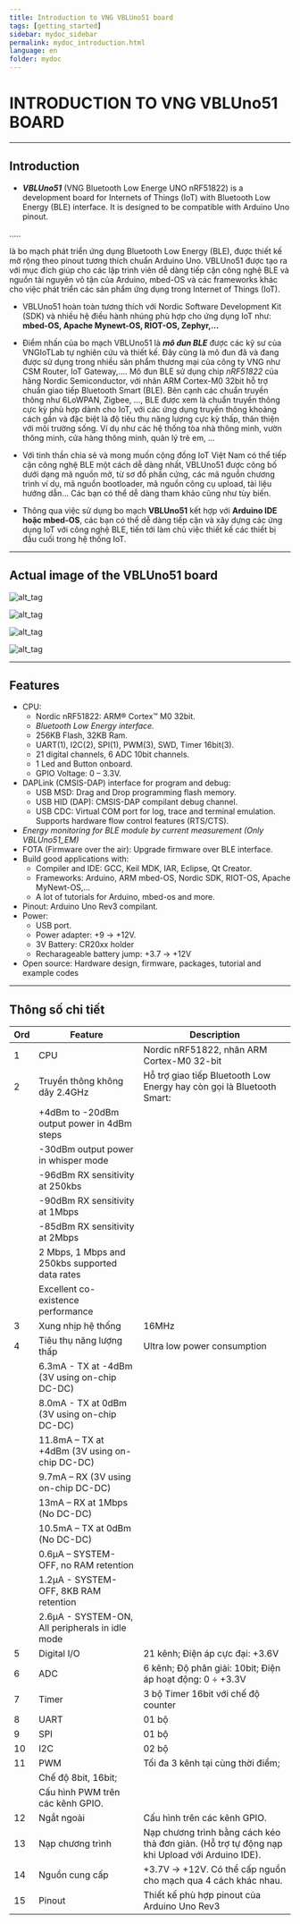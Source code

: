 ```yaml
---
title: Introduction to VNG VBLUno51 board
tags: [getting_started]
sidebar: mydoc_sidebar
permalink: mydoc_introduction.html
language: en
folder: mydoc
---
```


# INTRODUCTION TO VNG VBLUno51 BOARD

***
## Introduction 

* ***VBLUno51*** (VNG Bluetooth Low Energe UNO nRF51822) is a development board for Internets of Things (IoT) with Bluetooth Low Energy (BLE) interface. It is designed to be compatible with Arduino Uno pinout.

.....

là bo mạch phát triển ứng dụng Bluetooth Low Energy (BLE), được thiết kế mở rộng theo pinout tương thích chuẩn Arduino Uno. VBLUno51 được tạo ra với mục đích giúp cho các lập trình viên dễ dàng tiếp cận công nghệ BLE và nguồn tài nguyên vô tận của Arduino, mbed-OS và các frameworks khác cho việc phát triển các sản phẩm ứng dụng trong Internet of Things (IoT). 

* VBLUno51 hoàn toàn tương thích với Nordic Software Development Kit (SDK) và nhiều hệ điều hành nhúng phù hợp cho ứng dụng IoT như: **mbed-OS, Apache Mynewt-OS, RIOT-OS, Zephyr,...**

* Điểm nhấn của bo mạch VBLUno51 là ***mô đun BLE*** được các kỹ sư của VNGIoTLab tự nghiên cứu và thiết kế. Đây cũng là mô đun đã và đang được sử dụng trong nhiều sản phẩm thương mại của công ty VNG như CSM Router, IoT Gateway,…. Mô đun BLE sử dụng chip *nRF51822* của hãng Nordic Semiconductor, với nhân ARM Cortex-M0 32bit hỗ trợ chuẩn giao tiếp Bluetooth Smart (BLE). Bên cạnh các chuẩn truyền thông như 6LoWPAN, Zigbee, …, BLE được xem là chuẩn truyền thông cực kỳ phù hợp dành cho IoT, với các ứng dụng truyền thông khoảng cách gần và đặc biệt là độ tiêu thụ năng lượng cực kỳ thấp, thân thiện với môi trường sống. Ví dụ như các hệ thống tòa nhà thông minh, vườn thông minh, cửa hàng thông minh, quản lý trẻ em, …

* Với tinh thần chia sẻ và mong muốn cộng đồng IoT Việt Nam có thể tiếp cận công nghệ BLE một cách dễ dàng nhất, VBLUno51 được công bố dưới dạng mã nguồn mở,  từ sơ đồ phần cứng, các mã nguồn chương trình ví dụ, mã nguồn bootloader, mã nguồn công cụ upload, tài liệu hướng dẫn… Các bạn có thể dễ dàng tham khảo cũng như tùy biến.

* Thông qua việc sử dụng bo mạch **VBLUno51** kết hợp với **Arduino IDE hoặc mbed-OS**, các bạn có thể dễ dàng tiếp cận và xây dựng các ứng dụng IoT với công nghệ BLE, tiến tới làm chủ việc thiết kế các thiết bị đầu cuối trong hệ thống IoT.

***
## Actual image of the VBLUno51 board

![alt_tag](images/vbluno51_fact1.jpg  "VBLUno51 board")

![alt_tag](images/vbluno51_fact2.jpg  "Top layer")

![alt_tag](images/vbluno51_fact3.jpg  "Bottom layer")

![alt_tag](images/vbluno51_fact4.jpg  "VBLUno51 board with OLED")

***
## Features
- CPU:
	+ Nordic nRF51822: ARM® Cortex™ M0 32bit.
	+ *Bluetooth Low Energy interface.*
	+ 256KB Flash, 32KB Ram.
	+ UART(1), I2C(2), SPI(1), PWM(3), SWD, Timer 16bit(3).
	+ 21 digital channels, 6 ADC 10bit channels.
	+ 1 Led and Button onboard.
	+ GPIO Voltage: 0 – 3.3V.
- DAPLink (CMSIS-DAP) interface for program and debug: 
	+ USB MSD: Drag and Drop programming flash memory.
	+ USB HID (DAP): CMSIS-DAP compilant debug channel.
	+ USB CDC: Virtual COM port for log, trace and terminal emulation. Supports hardware flow control features (RTS/CTS).
- *Energy monitoring for BLE module by current measurement (Only VBLUno51_EM)*
- FOTA (Firmware over the air): Upgrade firmware over BLE interface.
- Build good applications with:
	+ Compiler and IDE: GCC, Keil MDK, IAR, Eclipse, Qt Creator.
	+ Frameworks: Arduino, ARM mbed-OS, Nordic SDK, RIOT-OS, Apache MyNewt-OS,…
	+ A lot of tutorials for Arduino, mbed-os and more.
- Pinout: Arduino Uno Rev3 compilant.
- Power:
	+ USB port.
	+ Power adapter: +9 -> +12V.
	+ 3V Battery: CR20xx holder
	+ Recharageable battery jump: +3.7 -> +12V
- Open source: Hardware design, firmware, packages, tutorial and example codes
	
***
## Thông số chi tiết 

Ord | Feature | Description 
--- | --------- | ---------------------------
1|CPU| Nordic nRF51822, nhân ARM Cortex-M0 32-bit
2|Truyền thông không dây 2.4GHz|Hỗ trợ giao tiếp Bluetooth Low Energy hay còn gọi là Bluetooth Smart:
 | |+4dBm to -20dBm output power in 4dBm steps
 | |-30dBm output power in whisper mode
 | |-96dBm RX sensitivity at 250kbs
 | |-90dBm RX sensitivity at 1Mbps
 | |-85dBm RX sensitivity at 2Mbps
 | |2 Mbps, 1 Mbps and 250kbs supported data rates
 | |Excellent co-existence performance
3|Xung nhịp hệ thống|16MHz
4|Tiêu thụ năng lượng thấp|Ultra low power consumption
 | |6.3mA - TX at -4dBm (3V using on-chip DC-DC)
 | |8.0mA - TX at 0dBm (3V using on-chip DC-DC)
 | |11.8mA – TX at +4dBm (3V using on-chip DC-DC)
 | |9.7mA – RX (3V using on-chip DC-DC)
 | |13mA – RX at 1Mbps (No DC-DC)
 | |10.5mA – TX at 0dBm (No DC-DC)
 | |0.6µA – SYSTEM-OFF, no RAM retention
 | |1.2µA - SYSTEM-OFF, 8KB RAM retention
 | |2.6µA - SYSTEM-ON, All peripherals in idle mode
5|Digital I/O|21 kênh; Điện áp cực đại: +3.6V
6|ADC|6 kênh; Độ phân giải: 10bit; Điện áp hoạt động: 0 ÷ +3.3V
7|Timer|3 bộ Timer 16bit với chế độ counter
8|UART|01 bộ
9|SPI|01 bộ
10|I2C|02 bộ
11|PWM|Tối đa 3 kênh tại cùng thời điểm;
 | |Chế độ 8bit, 16bit;
 | |Cấu hình PWM trên các kênh GPIO.
 12|Ngắt ngoài|Cấu hình trên các kênh GPIO.
 13|Nạp chương trình|Nạp chương trình bằng cách kéo thả đơn giản. (Hỗ trợ tự động nạp khi Upload với Arduino IDE).
 14|Nguồn cung cấp| +3.7V -> +12V. Có thể cấp nguồn cho mạch qua 4 cách khác nhau.
15|Pinout|Thiết kế phù hợp pinout của Arduino Uno Rev3


